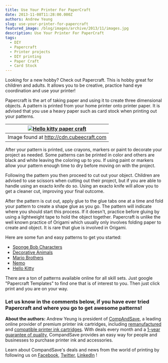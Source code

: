 ```yaml
---
title: Use Your Printer For PaperCraft
date: 2013-11-08T11:28:00.000Z
authors: Andrew Yeung
slug: use-your-printer-for-papercraft
featured_image: /blog/images/archive/2013/11/images.jpg
description: Use Your Printer For PaperCraft
tags:
  - DIY
  - Papercraft
  - Printer projects
  - DIY printing
  - Paper Craft
  - Card Stock
---
```

Looking for a new hobby? Check out Papercraft. This is hobby great for children and adults. It allows you to be creative, practice hand eye coordination and use your printer!

Papercraft is the art of taking paper and using it to create three dimensional objects. A pattern is printed from your home printer onto printer paper. It is advised that you use a heavy paper such as card stock when printing out your patterns.

| [![Hello kitty paper craft](/blog/images/images.jpg)](/blog/images/images.jpg) |
| ------------------------------------------------------- |
| Image found at http://cdn.cubeecraft.com                |

After your pattern is printed, use crayons, markers or paint to decorate your project as needed. Some patterns can be printed in color and others are black and white leaving the coloring up to you. If using paint or markers allow your pattern enough time to dry before moving on with the project.

Following the pattern you then proceed to cut out your object. Children are advised to use scissors when cutting out their project, but if you are able to handle using an exacto knife do so. Using an exacto knife will allow you to get a cleaner cut, improving your final outcome.

After the pattern is cut out, apply glue to the glue tabs one at a time and fold your pattern to create a shape glue as you go. The pattern will indicate where you should start this process. If it doesn't, practice before gluing by using a lightweight tape to hold the object together. Papercraft is unlike the well known practice of Origami which usually only involves folding paper to create and object. It is rare that glue is involved in Origami.

Here are some fun and easy patterns to get you started:

* [Sponge Bob Characters](https://www.creative4kids.com/)
* [Decorative Animals](https://designtaxi.com/)
* [Mario Brothers](https://www.mariomayhem.com/fun/mario%5Fpapercraft/)
* [Nemo](https://spoonful.com/sites/default/files/disney-pixar-finding-nemo-3d-sf-printable-0712.pdf)
* [Hello Kitty](https://cdn.cubeecraft.com/downloads/character146.jpg)

There are a ton of patterns available online for all skill sets. Just google "Papercraft Templates" to find one that is of interest to you. Then just click print and you are on your way.

### Let us know in the comments below, if you have ever tried Papercraft and where you go to get awesome patterns!

**About the authors:** Andrew Yeung is president of [CompAndSave](https://www.compandsave.com/), a leading online provider of premium printer ink cartridges, including [remanufactured](https://www.compandsave.com/help) and [compatible printer ink cartridges](https://www.compandsave.com/help). With deals every month and a [1-year guarantee of quality](https://www.compandsave.com/help), CompandSave provides an easy way for people and businesses to purchase printer ink and accessories.

Learn about CompandSave's deals and news from the world of printing by following us on [Facebook](https://www.facebook.com/compandsave.ink), [Twitter](https://twitter.com/compandsave), [LinkedIn](https://www.linkedin.com) !
